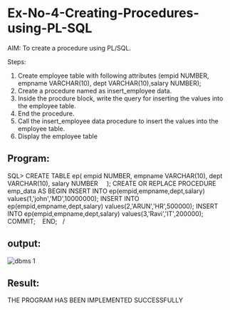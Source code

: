 # Ex-No-4-Creating-Procedures-using-PL-SQL

AIM: To create a procedure using PL/SQL.

Steps:
1. Create employee table with following attributes (empid NUMBER, empname VARCHAR(10), dept VARCHAR(10),salary NUMBER);
2. Create a procedure named as insert_employee data.
3. Inside the procdure block, write the query for inserting the values into the employee table.
4. End the procedure.
5. Call the insert_employee data procedure to insert the values into the employee table.
6. Display the employee table
## Program:
SQL> CREATE TABLE ep(
     empid NUMBER,
     empname VARCHAR(10),
     dept VARCHAR(10),
     salary NUMBER
    );
CREATE OR REPLACE PROCEDURE emp_data AS
    BEGIN
    INSERT INTO ep(empid,empname,dept,salary)
    values(1,'john','MD',10000000);
    INSERT INTO ep(empid,empname,dept,salary)
    values(2,'ARUN','HR',500000);
    INSERT INTO ep(empid,empname,dept,salary)
    values(3,'Ravi','IT',200000);
    COMMIT;
   END;
  /

  ## output:
  
  ![dbms 1](https://github.com/Thenmozhi-Palanisamy/Ex-No-4-Creating-Procedures-using-PL-SQL/assets/95198708/3307fbe9-8cd9-4f01-82d3-855f4523541a)

  ## Result:
  THE PROGRAM HAS BEEN IMPLEMENTED SUCCESSFULLY
